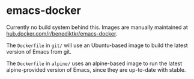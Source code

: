 # emacs-docker

Currently no build system behind this. Images are manually maintained at [hub.docker.com/r/benediktkr/emacs-docker](https://hub.docker.com/r/benediktkr/emacs-docker/).

The `Dockerfile` in `git/` will use an Ubuntu-based image to build the latest version of Emacs from git.

The `Dockerfile` in `alpine/` uses an alpine-based image to run the latest alpine-provided version of Emacs, since they are up-to-date with stable.
